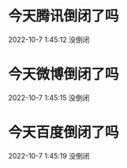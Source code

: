 # 今天腾讯倒闭了吗

2022-10-7 1:45:12 没倒闭

# 今天微博倒闭了吗

2022-10-7 1:45:15 没倒闭

# 今天百度倒闭了吗

2022-10-7 1:45:19 没倒闭

